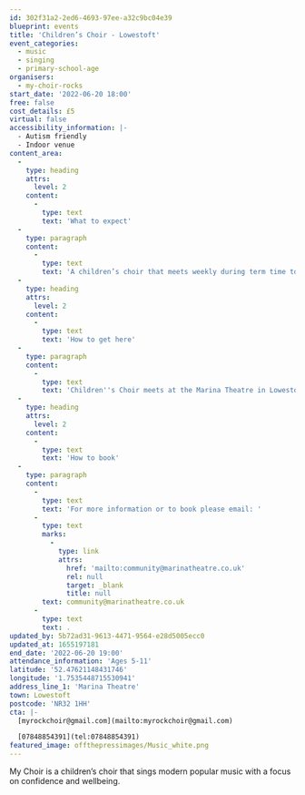 ```yaml
---
id: 302f31a2-2ed6-4693-97ee-a32c9bc04e39
blueprint: events
title: 'Children’s Choir - Lowestoft'
event_categories:
  - music
  - singing
  - primary-school-age
organisers:
  - my-choir-rocks
start_date: '2022-06-20 18:00'
free: false
cost_details: £5
virtual: false
accessibility_information: |-
  - Autism friendly
  - Indoor venue
content_area:
  -
    type: heading
    attrs:
      level: 2
    content:
      -
        type: text
        text: 'What to expect'
  -
    type: paragraph
    content:
      -
        type: text
        text: 'A children’s choir that meets weekly during term time to sing modern popular music. The choir sessions focus on wellbeing and confidence through the learning, practice and performance of music.'
  -
    type: heading
    attrs:
      level: 2
    content:
      -
        type: text
        text: 'How to get here'
  -
    type: paragraph
    content:
      -
        type: text
        text: 'Children''s Choir meets at the Marina Theatre in Lowestoft, NR32 1HH. The entrance is at the front of the building via the Marina and has wide double wooden doors for those that have accessibility needs.'
  -
    type: heading
    attrs:
      level: 2
    content:
      -
        type: text
        text: 'How to book'
  -
    type: paragraph
    content:
      -
        type: text
        text: 'For more information or to book please email: '
      -
        type: text
        marks:
          -
            type: link
            attrs:
              href: 'mailto:community@marinatheatre.co.uk'
              rel: null
              target: _blank
              title: null
        text: community@marinatheatre.co.uk
      -
        type: text
        text: .
updated_by: 5b72ad31-9613-4471-9564-e28d5005ecc0
updated_at: 1655197181
end_date: '2022-06-20 19:00'
attendance_information: 'Ages 5-11'
latitude: '52.47621148431746'
longitude: '1.7535448715530941'
address_line_1: 'Marina Theatre'
town: Lowestoft
postcode: 'NR32 1HH'
cta: |-
  [myrockchoir@gmail.com](mailto:myrockchoir@gmail.com)

  [07848854391](tel:07848854391)
featured_image: offthepressimages/Music_white.png
---
```

My Choir is a children’s choir that sings modern popular music with a focus on confidence and wellbeing.
